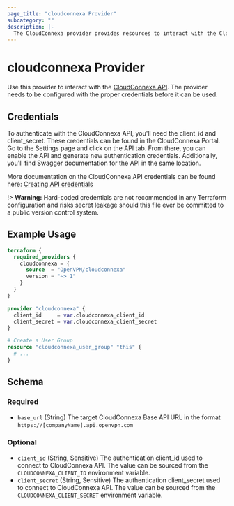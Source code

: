 ```yaml
---
page_title: "cloudconnexa Provider"
subcategory: ""
description: |-
  The CloudConnexa provider provides resources to interact with the CloudConnexa API.
---
```


# cloudconnexa Provider

Use this provider to interact with the [CloudConnexa API](https://openvpn.net/cloud-docs/developer/index.html).
The provider needs to be configured with the proper credentials before it can be used.

## Credentials

To authenticate with the CloudConnexa API, you'll need the client_id and client_secret.
These credentials can be found in the CloudConnexa Portal.
Go to the Settings page and click on the API tab.
From there, you can enable the API and generate new authentication credentials.
Additionally, you'll find Swagger documentation for the API in the same location.

More documentation on the CloudConnexa API credentials can be found here:
[Creating API credentials](https://openvpn.net/cloud-docs/developer/creating-api-credentials.html)

!> **Warning:** Hard-coded credentials are not recommended in any Terraform
configuration and risks secret leakage should this file ever be committed to a
public version control system.

## Example Usage

```terraform
terraform {
  required_providers {
    cloudconnexa = {
      source  = "OpenVPN/cloudconnexa"
      version = "~> 1"
    }
  }
}

provider "cloudconnexa" {
  client_id     = var.cloudconnexa_client_id
  client_secret = var.cloudconnexa_client_secret
}

# Create a User Group
resource "cloudconnexa_user_group" "this" {
  # ...
}
```

<!-- schema generated by tfplugindocs -->
## Schema

### Required

- `base_url` (String) The target CloudConnexa Base API URL in the format `https://[companyName].api.openvpn.com`

### Optional

- `client_id` (String, Sensitive) The authentication client_id used to connect to CloudConnexa API. The value can be sourced from the `CLOUDCONNEXA_CLIENT_ID` environment variable.
- `client_secret` (String, Sensitive) The authentication client_secret used to connect to CloudConnexa API. The value can be sourced from the `CLOUDCONNEXA_CLIENT_SECRET` environment variable.
